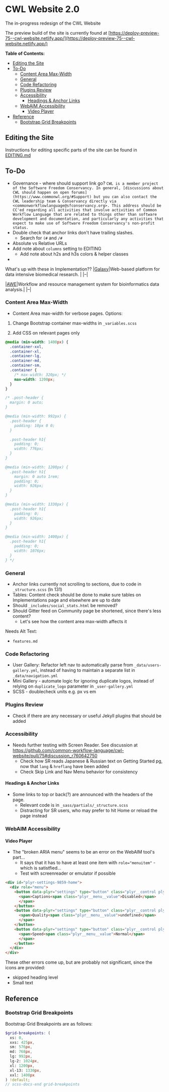# CWL Website 2.0

The in-progress redesign of the CWL Website

The preview build of the site is currently found at [https://deploy-preview-75--cwl-website.netlify.app/](https://deploy-preview-75--cwl-website.netlify.app/)

**Table of Contents:**
<!-- MarkdownTOC -->

* [Editing the Site](#editing-the-site)
* [To-Do](#to-do)
  * [Content Area Max-Width](#content-area-max-width)
  * [General](#general)
  * [Code Refactoring](#code-refactoring)
  * [Plugins Review](#plugins-review)
  * [Accessibility](#accessibility)
    * [Headings & Anchor Links](#headings--anchor-links)
  * [WebAIM Accessibility](#webaim-accessibility)
    * [Video Player](#video-player)
* [Reference](#reference)
  * [Bootstrap Grid Breakpoints](#bootstrap-grid-breakpoints)

<!-- /MarkdownTOC -->

<a id="editing-the-site"></a>
## Editing the Site

Instructions for editing specific parts of the site can be found in [EDITING.md](EDITING.md)

<a id="to-do"></a>
## To-Do

* Governance - where should support link go?
`CWL is a member project of the Software Freedom Conservancy. In general, [discussions about CWL should happen on open forums](https://www.commonwl.org/#Support) but you can also contact the CWL leadership team & Conservancy directly via <commonworkflowlanguage@sfconservancy.org>. This address should be CC'ed regarding all activities that involve activities of Common Workflow Language that are related to things other than software development and documentation, and particularly any activities that expect to make use of Software Freedom Conservancy's non-profit status.`
* Double check that anchor links don't have trailing slashes.
  * Search for `(#` and `/#`
* Absolute vs Relative URLs
* Add note about `columns` setting to EDITING
  * Add note about h2s and h3s colors & helper classes
* 

What's up with these in Implementation??
|[Galaxy](https://galaxyproject.org/)|Web-based platform for data intensive biomedical research. | |&#8211;|

|[AWE](https://github.com/MG-RAST/AWE)|Workflow and resource management system for bioinformatics data analysis.| |&#8211;|


<a id="content-area-max-width"></a>
### Content Area Max-Width

* Content Area max-width for verbose pages. Options:

1. Change Bootstrap container max-widths in `_variables.scss`

2. Add CSS on relevant pages only

```css
@media (min-width: 1400px) {
  .container-xxl,
  .container-xl,
  .container-lg,
  .container-md,
  .container-sm,
  .container {
    /* max-width: 320px; */
    max-width: 1200px;
  }
}

/* .post-header {
  margin: 0 auto;
}

@media (min-width: 992px) {
  .post-header {
    padding: 10px 0 0;
  }

  .post-header h1{
    padding: 0;
    width: 776px;
  }
}

@media (min-width: 1200px) {
  .post-header h1{
    margin: 0 auto 1rem;
    padding: 0;
    width: 926px;
  }
}

@media (min-width: 1330px) {
  .post-header h1{
    padding: 0;
    width: 926px;
  }
}

@media (min-width: 1400px) {
  .post-header h1{
    padding: 0;
    width: 1076px;
  }
} */
```

<a id="general"></a>
### General

* Anchor links currently not scrolling to sections, due to code in `_structure.scss` (ln 131)
* Tables: Content check should be done to make sure tables on Implementations page and elsewhere are up to date
* Should `_includes/social_stats.html` be removed?
* Should Gitter feed on Community page be shortened, since there's less content?
  * Let's see how the content area max-width affects it

Needs Alt Text:

* `features.md` <img src="/assets/img/cwlportable.png" alt="">

<a id="code-refactoring"></a>
### Code Refactoring

* User Gallery: Refactor left nav to automatically parse from `_data/users-gallery.yml`, instead of having to maintain a separate list in `_data/navigation.yml`
* Mini Gallery - automate logic for ignoring duplicate logos, instead of relying on `duplicate_logo` parameter in `_user-gallery.yml`
* SCSS - doublecheck units e.g. px vs em

<a id="plugins-review"></a>
### Plugins Review

* Check if there are any necessary or useful Jekyll plugins that should be added

<a id="accessibility"></a>
### Accessibility

* Needs further testing with Screen Reader. See discussion at <https://github.com/common-workflow-language/cwl-website/pull/75#discussion_r760642750>
  * Check how SR reads Japanese & Russian text on Getting Started pg, now that `lang` & `hreflang` have been added
  * Check Skip Link and Nav Menu behavior for consistency

<a id="headings--anchor-links"></a>
#### Headings & Anchor Links

* Some links to top or back(?) are announced with the headers of the page.
  * Relevant code is in `_sass/partials/_structure.scss`
  * Distracting for SR users, who may prefer to hit Home or reload the page instead

<a id="webaim-accessibility"></a>
### WebAIM Accessibility

<a id="video-player"></a>
#### Video Player

* The "broken ARIA menu" seems to be an error on the WebAIM tool's part...
  - It says that it has to have at least one item with `role="menuitem"` - which is satistfied...
  - Test with screenreader or emulator if possible

```html
<div id="plyr-settings-9859-home">
  <div role="menu">
    <button data-plyr="settings" type="button" class="plyr__control plyr__control--forward" role="menuitem" aria-haspopup="true">
      <span>Captions<span class="plyr__menu__value">Disabled</span>
      </span>
    </button>
    <button data-plyr="settings" type="button" class="plyr__control plyr__control--forward" role="menuitem" aria-haspopup="true" hidden="">
      <span>Quality<span class="plyr__menu__value">undefined</span>
      </span>
    </button>
    <button data-plyr="settings" type="button" class="plyr__control plyr__control--forward" role="menuitem" aria-haspopup="true">
      <span>Speed<span class="plyr__menu__value">Normal</span>
      </span>
    </button>
  </div>
</div>
```

These other errors come up, but are probably not significant, since the icons are provided:

* skipped heading level
* Small text

<a id="reference"></a>
## Reference

<a id="bootstrap-grid-breakpoints"></a>
### Bootstrap Grid Breakpoints

Bootstrap Grid Breakpoints are as follows:

```scss
$grid-breakpoints: (
  xs: 0,
  xxs: 425px,
  sm: 576px,
  md: 768px,
  lg: 992px,
  lg-2: 1024px,
  xl: 1200px,
  xl-13: 1330px,
  xxl: 1400px
) !default;
// scss-docs-end grid-breakpoints
```
